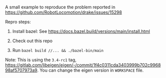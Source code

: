 A small example to reproduce the problem reported in https://github.com/RobotLocomotion/drake/issues/15298

Repro steps:

1. Install bazel: See https://docs.bazel.build/versions/main/install.html

2. Check out this repo

3. Run `bazel build //... && ./bazel-bin/main`

Note: This is using the `3.4-rc1` tag, https://gitlab.com/libeigen/eigen/-/commit/1f4c0311cda3403999b702c996898af5707973a9. You can change the eigen version in `WORKSPACE` file.
